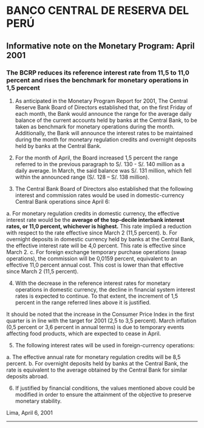 # BANCO CENTRAL DE RESERVA DEL PERÚ


## Informative note on the Monetary Program: April 2001

### The BCRP reduces its reference interest rate from 11,5 to 11,0 percent and rises the benchmark for monetary operations in 1,5 percent

1. As anticipated in the Monetary Program Report for 2001, The Central Reserve Bank Board of
Directors established that, on the first Friday of each month, the Bank would announce the range
for the average daily balance of the current accounts held by banks at the Central Bank, to be taken
as benchmark for monetary operations during the month. Additionally, the Bank will announce the
interest rates to be maintained during the month for monetary regulation credits and overnight
deposits held by banks at the Central Bank.

2. For the month of April, the Board increased 1,5 percent the range referred to in the previous
paragraph to S/. 130 - S/. 140 million as a daily average. In March, the said balance was S/. 131
million, which fell within the announced range (S/. 128 – S/. 138 million).

3. The Central Bank Board of Directors also established that the following interest and commission
rates would be used in domestic-currency Central Bank operations since April 6:

a. For monetary regulation credits in domestic currency, the effective interest rate would be the
**average of the top-decile interbank interest rates, or 11,0 percent, whichever is highest.**
This rate implied a reduction with respect to the rate effective since March 2 (11,5 percent).
b. For overnight deposits in domestic currency held by banks at the Central Bank, the effective
interest rate will be 4,0 percent. This rate is effective since March 2.
c. For foreign exchange temporary purchase operations (swap operations), the commission will
be 0,0159 percent, equivalent to an effective 11,0 percent annual cost. This cost is lower
than that effective since March 2 (11,5 percent).

4. With the decrease in the reference interest rates for monetary operations in domestic currency, the
decline in financial system interest rates is expected to continue. To that extent, the increment of
1,5 percent in the range referred lines above it is justified.

It should be noted that the increase in the Consumer Price Index in the first quarter is in line with
the target for 2001 (2,5 to 3,5 percent). March inflation (0,5 percent or 3,6 percent in annual terms)
is due to temporary events affecting food products, which are expected to cease in April.

5. The following interest rates will be used in foreign-currency operations:

a. The effective annual rate for monetary regulation credits will be 8,5 percent.
b. For overnight deposits held by banks at the Central Bank, the rate is equivalent to the
average obtained by the Central Bank for similar deposits abroad.

6. If justified by financial conditions, the values mentioned above could be modified in order to
ensure the attainment of the objective to preserve monetary stability.

Lima, April 6, 2001


-----

